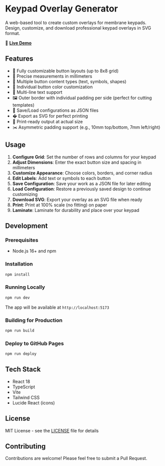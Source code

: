 # Keypad Overlay Generator

A web-based tool to create custom overlays for membrane keypads. Design, customize, and download professional keypad overlays in SVG format.

🔗 **[Live Demo](https://festivejelly.github.io/KeypadOverlayGenerator/)**

## Features

- 🎨 Fully customizable button layouts (up to 8x8 grid)
- 📏 Precise measurements in millimeters
- 🎯 Multiple button content types (text, symbols, shapes)
- 🌈 Individual button color customization
- 📝 Multi-line text support
- 🖼️ Outer border with individual padding per side (perfect for cutting templates)
- 💾 Save/Load configurations as JSON files
- � Export as SVG for perfect printing
- 🎯 Print-ready output at actual size
- ✂️ Asymmetric padding support (e.g., 10mm top/bottom, 7mm left/right)

## Usage

1. **Configure Grid**: Set the number of rows and columns for your keypad
2. **Adjust Dimensions**: Enter the exact button size and spacing in millimeters
3. **Customize Appearance**: Choose colors, borders, and corner radius
4. **Edit Labels**: Add text or symbols to each button
5. **Save Configuration**: Save your work as a JSON file for later editing
6. **Load Configuration**: Restore a previously saved design to continue customizing
7. **Download SVG**: Export your overlay as an SVG file when ready
8. **Print**: Print at 100% scale (no fitting) on paper
9. **Laminate**: Laminate for durability and place over your keypad

## Development

### Prerequisites

- Node.js 16+ and npm

### Installation

```bash
npm install
```

### Running Locally

```bash
npm run dev
```

The app will be available at `http://localhost:5173`

### Building for Production

```bash
npm run build
```

### Deploy to GitHub Pages

```bash
npm run deploy
```

## Tech Stack

- React 18
- TypeScript
- Vite
- Tailwind CSS
- Lucide React (icons)

## License

MIT License - see the [LICENSE](LICENSE) file for details

## Contributing

Contributions are welcome! Please feel free to submit a Pull Request.
